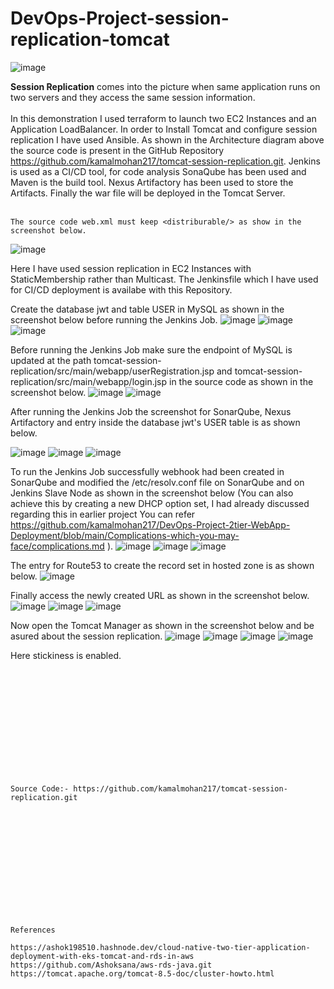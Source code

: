 # DevOps-Project-session-replication-tomcat

![image](https://github.com/user-attachments/assets/f3b1f999-471e-4640-8c4a-9ece6c4112af)

**Session Replication** comes into the picture when same application runs on two servers and they access the same session information.
<br><br/>
In this demonstration I used terraform to launch two EC2 Instances and an Application LoadBalancer. In order to Install Tomcat and configure session replication I have used Ansible. As shown in the Architecture diagram above the source code is present in the GitHub Repository https://github.com/kamalmohan217/tomcat-session-replication.git. Jenkins is used as a CI/CD tool, for code analysis SonaQube has been used and Maven is the build tool. Nexus Artifactory has been used to store the Artifacts. Finally the war file will be deployed in the Tomcat Server.
<br><br/>
```
The source code web.xml must keep <distriburable/> as show in the screenshot below.
```
![image](https://github.com/user-attachments/assets/d0ecbfd6-f1fd-426b-9e65-be19bc5fc4e4)

Here I have used session replication in EC2 Instances with StaticMembership rather than Multicast. The Jenkinsfile which I have used for CI/CD deployment is availabe with this Repository. 

Create the database jwt and table USER in MySQL as shown in the screenshot below before running the Jenkins Job.
![image](https://github.com/user-attachments/assets/4befe8b8-4ca8-4d2f-88ec-9a6efa8be6f6)
![image](https://github.com/user-attachments/assets/c54917fe-cc65-40fc-95e7-acb1956e7015)
![image](https://github.com/user-attachments/assets/f7a1ed0d-be24-4d98-8090-aaa294c97130)

Before running the Jenkins Job make sure the endpoint of MySQL is updated at the path tomcat-session-replication/src/main/webapp/userRegistration.jsp and tomcat-session-replication/src/main/webapp/login.jsp in the source code as shown in the screenshot below.
![image](https://github.com/user-attachments/assets/d6ae97fc-7390-4d58-92d2-b5e89d989c7d)
![image](https://github.com/user-attachments/assets/fcff4357-b08b-4a5e-9efb-bb9833609a7a)

After running the Jenkins Job the screenshot for SonarQube, Nexus Artifactory and entry inside the database jwt's USER table is as shown below.

![image](https://github.com/user-attachments/assets/d6a1e71d-c93a-4ced-aa28-f5432041cd2c)
![image](https://github.com/user-attachments/assets/73fcefab-dbfa-4d97-bef7-f86fe84ee224)
![image](https://github.com/user-attachments/assets/2c428b00-73b4-43cb-8338-e3fa4b23ef79)

To run the Jenkins Job successfully webhook had been created in SonarQube and modified the /etc/resolv.conf file on SonarQube and on Jenkins Slave Node as shown in the screenshot below (You can also achieve this by creating a new DHCP option set, I had already discussed regarding this in earlier project You can refer https://github.com/kamalmohan217/DevOps-Project-2tier-WebApp-Deployment/blob/main/Complications-which-you-may-face/complications.md ).
![image](https://github.com/user-attachments/assets/1f290de4-8925-4cf7-8f9b-efba7f3e2495)
![image](https://github.com/user-attachments/assets/f0afde40-329b-42e9-9d25-c539a9fc0683)
![image](https://github.com/user-attachments/assets/b7f7dddb-c9ec-4f89-9c14-9741f6962215)

The entry for Route53 to create the record set in hosted zone is as shown below.
![image](https://github.com/user-attachments/assets/7529d35a-9027-42e3-bb7e-0138ff6a25b4)

Finally access the newly created URL as shown in the screenshot below.
![image](https://github.com/user-attachments/assets/e99872bb-92ac-40b7-b31a-8d1a73cd48e5)
![image](https://github.com/user-attachments/assets/4a440956-8d5e-41c6-a749-f5130822dae3)
![image](https://github.com/user-attachments/assets/8309b7a3-c8c5-4a8f-8d34-a5dde86005ed)

Now open the Tomcat Manager as shown in the screenshot below and be asured about the session replication.
![image](https://github.com/user-attachments/assets/a5f2a0a1-4a8b-4e32-ab0b-406f536369aa)
![image](https://github.com/user-attachments/assets/f24b064e-405c-4dd6-8671-a73cc133f6d2)
![image](https://github.com/user-attachments/assets/4785f08d-7fae-48a1-91be-6f5d687e190c)
![image](https://github.com/user-attachments/assets/d360cf42-934a-4bb1-b462-fea824e106f9)

Here stickiness is enabled.

<br><br/>
<br><br/>
<br><br/>
<br><br/>
<br><br/>
```
Source Code:- https://github.com/kamalmohan217/tomcat-session-replication.git 
```
<br><br/>
<br><br/>
<br><br/>
<br><br/>
<br><br/>
```
References

https://ashok198510.hashnode.dev/cloud-native-two-tier-application-deployment-with-eks-tomcat-and-rds-in-aws
https://github.com/Ashoksana/aws-rds-java.git
https://tomcat.apache.org/tomcat-8.5-doc/cluster-howto.html
```
